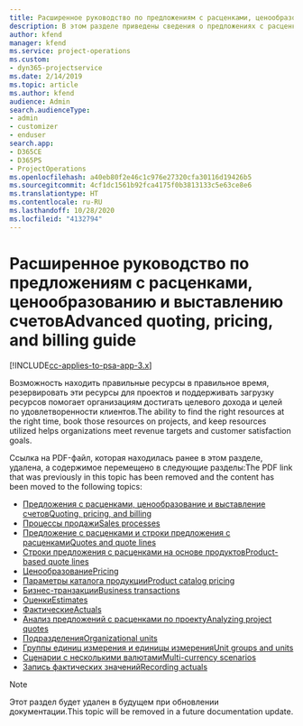 ```yaml
---
title: Расширенное руководство по предложениям с расценками, ценообразованию и выставлению счетов
description: В этом разделе приведены сведения о предложениях с расценками, выставлении счетов и ценообразовании в Project Service Automation.
author: kfend
manager: kfend
ms.service: project-operations
ms.custom:
- dyn365-projectservice
ms.date: 2/14/2019
ms.topic: article
ms.author: kfend
audience: Admin
search.audienceType:
- admin
- customizer
- enduser
search.app:
- D365CE
- D365PS
- ProjectOperations
ms.openlocfilehash: a40eb80f2e46c1c976e27320cfa30116d19426b5
ms.sourcegitcommit: 4cf1dc1561b92fca4175f0b3813133c5e63ce8e6
ms.translationtype: HT
ms.contentlocale: ru-RU
ms.lasthandoff: 10/28/2020
ms.locfileid: "4132794"
---
```

# <a name="advanced-quoting-pricing-and-billing-guide"></a><span data-ttu-id="6517d-103">Расширенное руководство по предложениям с расценками, ценообразованию и выставлению счетов</span><span class="sxs-lookup"><span data-stu-id="6517d-103">Advanced quoting, pricing, and billing guide</span></span>

[!INCLUDE[cc-applies-to-psa-app-3.x](../../includes/cc-applies-to-psa-app-3x.md)]

<span data-ttu-id="6517d-104">Возможность находить правильные ресурсы в правильное время, резервировать эти ресурсы для проектов и поддерживать загрузку ресурсов помогает организациям достигать целевого дохода и целей по удовлетворенности клиентов.</span><span class="sxs-lookup"><span data-stu-id="6517d-104">The ability to find the right resources at the right time, book those resources on projects, and keep resources utilized helps organizations meet revenue targets and customer satisfaction goals.</span></span> 

<span data-ttu-id="6517d-105">Ссылка на PDF-файл, которая находилась ранее в этом разделе, удалена, а содержимое перемещено в следующие разделы:</span><span class="sxs-lookup"><span data-stu-id="6517d-105">The PDF link that was previously in this topic has been removed and the content has been moved to the following topics:</span></span>

- [<span data-ttu-id="6517d-106">Предложения с расценками, ценообразование и выставление счетов</span><span class="sxs-lookup"><span data-stu-id="6517d-106">Quoting, pricing, and billing</span></span>](../quote-bill-price.md)
- [<span data-ttu-id="6517d-107">Процессы продажи</span><span class="sxs-lookup"><span data-stu-id="6517d-107">Sales processes</span></span>](../basic-sales-process.md)
- [<span data-ttu-id="6517d-108">Предложение с расценками и строки предложения с расценками</span><span class="sxs-lookup"><span data-stu-id="6517d-108">Quotes and quote lines</span></span>](../basic-quote-lines.md)
- [<span data-ttu-id="6517d-109">Строки предложения с расценками на основе продуктов</span><span class="sxs-lookup"><span data-stu-id="6517d-109">Product-based quote lines</span></span>](../product-based-quote-lines.md)
- [<span data-ttu-id="6517d-110">Ценообразование</span><span class="sxs-lookup"><span data-stu-id="6517d-110">Pricing</span></span>](../basic-pricing.md)
- [<span data-ttu-id="6517d-111">Параметры каталога продукции</span><span class="sxs-lookup"><span data-stu-id="6517d-111">Product catalog pricing</span></span>](../product-catalog-pricing.md)
- [<span data-ttu-id="6517d-112">Бизнес-транзакции</span><span class="sxs-lookup"><span data-stu-id="6517d-112">Business transactions</span></span>](../basic-business-transactions.md)
- [<span data-ttu-id="6517d-113">Оценки</span><span class="sxs-lookup"><span data-stu-id="6517d-113">Estimates</span></span>](../estimates.md)
- [<span data-ttu-id="6517d-114">Фактические</span><span class="sxs-lookup"><span data-stu-id="6517d-114">Actuals</span></span>](../actuals.md)
- [<span data-ttu-id="6517d-115">Анализ предложений с расценками по проекту</span><span class="sxs-lookup"><span data-stu-id="6517d-115">Analyzing project quotes</span></span>](../basic-analyzing-quotes.md)
- [<span data-ttu-id="6517d-116">Подразделения</span><span class="sxs-lookup"><span data-stu-id="6517d-116">Organizational units</span></span>](../advanced-organizational.md)
- [<span data-ttu-id="6517d-117">Группы единиц измерения и единицы измерения</span><span class="sxs-lookup"><span data-stu-id="6517d-117">Unit groups and units</span></span>](../advanced-units.md)
- [<span data-ttu-id="6517d-118">Сценарии с несколькими валютами</span><span class="sxs-lookup"><span data-stu-id="6517d-118">Multi-currency scenarios</span></span>](../advanced-currency.md)
- [<span data-ttu-id="6517d-119">Запись фактических значений</span><span class="sxs-lookup"><span data-stu-id="6517d-119">Recording actuals</span></span>](../advanced-actuals.md)

> [!NOTE]
> <span data-ttu-id="6517d-120">Этот раздел будет удален в будущем при обновлении документации.</span><span class="sxs-lookup"><span data-stu-id="6517d-120">This topic will be removed in a future documentation update.</span></span> 
